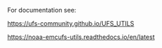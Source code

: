 For documentation see:

https://ufs-community.github.io/UFS_UTILS

https://noaa-emcufs-utils.readthedocs.io/en/latest
